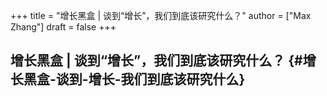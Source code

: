 +++
title = "增长黑盒 | 谈到“增长”，我们到底该研究什么？"
author = ["Max Zhang"]
draft = false
+++

## 增长黑盒 | 谈到“增长”，我们到底该研究什么？ {#增长黑盒-谈到-增长-我们到底该研究什么}